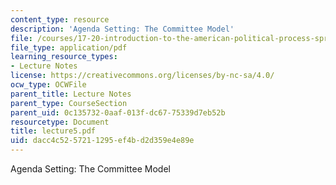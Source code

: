 ```yaml
---
content_type: resource
description: 'Agenda Setting: The Committee Model'
file: /courses/17-20-introduction-to-the-american-political-process-spring-2004/dacc4c5257211295ef4bd2d359e4e89e_lecture5.pdf
file_type: application/pdf
learning_resource_types:
- Lecture Notes
license: https://creativecommons.org/licenses/by-nc-sa/4.0/
ocw_type: OCWFile
parent_title: Lecture Notes
parent_type: CourseSection
parent_uid: 0c135732-0aaf-013f-dc67-75339d7eb52b
resourcetype: Document
title: lecture5.pdf
uid: dacc4c52-5721-1295-ef4b-d2d359e4e89e
---
```

Agenda Setting: The Committee Model